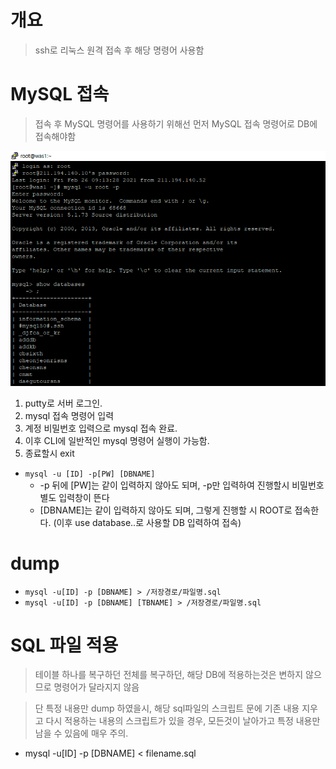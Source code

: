 # 개요

> ssh로 리눅스 원격 접속 후 해당 명령어 사용함

# MySQL 접속

> 접속 후 MySQL 명령어를 사용하기 위해선 먼저 MySQL 접속 명령어로 DB에 접속해야함

![img.png](img.png)

1. putty로 서버 로그인.
2. mysql 접속 명령어 입력
3. 계정 비밀번호 입력으로 mysql 접속 완료.
4. 이후 CLI에 일반적인 mysql 명령어 실행이 가능함.
5. 종료할시 exit
- `mysql -u [ID] -p[PW] [DBNAME]`
    - -p 뒤에 [PW]는 같이 입력하지 않아도 되며, -p만 입력하여 진행할시 비밀번호 별도 입력창이 뜬다
    - [DBNAME]는 같이 입력하지 않아도 되며, 그렇게 진행할 시 ROOT로 접속한다. (이후 use database..로 사용할 DB 입력하여 접속)

# dump

- `mysql -u[ID] -p [DBNAME] > /저장경로/파일명.sql`
- `mysql -u[ID] -p [DBNAME] [TBNAME] > /저장경로/파일명.sql`

# SQL 파일 적용

> 테이블 하나를 복구하던 전체를 복구하던, 해당 DB에 적용하는것은 변하지 않으므로 명령어가 달라지지 않음

> 단 특정 내용만 dump 하였을시, 해당 sql파일의 스크립트 문에 기존 내용 지우고 다시 적용하는 내용의 스크립트가 있을 경우, 모든것이 날아가고 특정 내용만 남을 수 있음에 매우 주의.

- mysql -u[ID] -p [DBNAME] < filename.sql